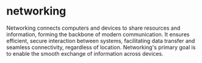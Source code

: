 # networking
Networking connects computers and devices to share resources and information, forming the backbone of modern communication. It ensures efficient, secure interaction between systems, facilitating data transfer and seamless connectivity, regardless of location. Networking's primary goal is to enable the smooth exchange of information across devices.
